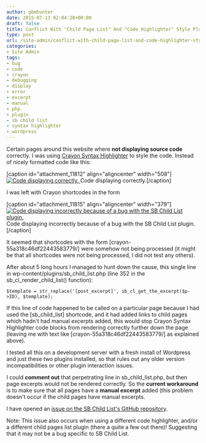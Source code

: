 ```yaml
---
author: gbmhunter
date: 2015-07-13 02:04:20+00:00
draft: false
title: Conflict With "Child Page List" And "Code Highlighter" Style Plugins
type: post
url: /site-admin/conflict-with-child-page-list-and-code-highlighter-style-plugins
categories:
- Site Admin
tags:
- bug
- code
- crayon
- debugging
- display
- error
- excerpt
- manual
- php
- plugin
- sb child list
- syntax highlighter
- wordpress
---
```


Certain pages around this website where **not displaying source code** correctly. I was using [Crayon Syntax Highlighter](https://wordpress.org/plugins/crayon-syntax-highlighter/) to style the code. Instead of nicely formatted code like this:

[caption id="attachment_11812" align="aligncenter" width="508"][![Code displaying correctly.](http://blog.mbedded.ninja/wp-content/uploads/2015/07/sb-child-list-plugin-bug-code-displaying-correctly.png)
](http://blog.mbedded.ninja/wp-content/uploads/2015/07/sb-child-list-plugin-bug-code-displaying-correctly.png) Code displaying correctly.[/caption]

I was left with Crayon shortcodes in the form

[caption id="attachment_11815" align="aligncenter" width="379"][![Code displaying incorrectly because of a bug with the SB Child List plugin.](http://blog.mbedded.ninja/wp-content/uploads/2015/07/sb-child-list-plugin-bug-code-displaying-incorrectly.png)
](http://blog.mbedded.ninja/wp-content/uploads/2015/07/sb-child-list-plugin-bug-code-displaying-incorrectly.png) Code displaying incorrectly because of a bug with the SB Child List plugin.[/caption]

It seemed that shortcodes with the form [crayon-55a318c46df22443583779/] were somehow not being processed (it might be that all shortcodes were not being processed, I did not test any others).

After about 5 long hours I managed to hunt down the cause, this single line in wp-content/plugins/sb_child_list.php (line 352 in the sb_cl_render_child_list() function):
    
    $template = str_replace('[post_excerpt]', sb_cl_get_the_excerpt($p->ID), $template);

If this line of code happened to be called on a particular page because I had used the [sb_child_list] shortcode, and it had added links to child pages which hadn't had manual excerpts added, this would stop Crayon Syntax Highlighter code blocks from rendering correctly further down the page (leaving me with text like [crayon-55a318c46df22443583779/] as explained above).

I tested all this on a development server with a fresh install of Wordpress and just these two plugins installed, so that rules out any older version incompatibilities or other plugin interaction issues.

I could **comment out** that perpetrating line in sb_child_list.php, but then page excerpts would not be rendered correctly. So the **current workaround** is to make sure that all pages have a **manual excerpt** added (this problem doesn't occur if the child pages have manual excerpts.

I have opened an [issue on the SB Child List's GitHub repository](https://github.com/aramk/crayon-syntax-highlighter/issues/269).

Note: This issue also occurs when using a different code highlighter, and/or a different child pages list plugin (there a quite a few out there)! Suggesting that it may not be a bug specific to SB Child List.
